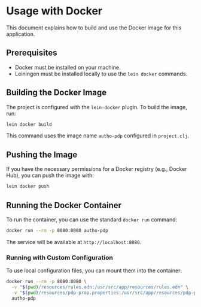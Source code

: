 # Usage with Docker

This document explains how to build and use the Docker image for this application.

## Prerequisites

- Docker must be installed on your machine.
- Leiningen must be installed locally to use the `lein docker` commands.

## Building the Docker Image

The project is configured with the `lein-docker` plugin. To build the image, run:

```bash
lein docker build
```
This command uses the image name `autho-pdp` configured in `project.clj`.

## Pushing the Image

If you have the necessary permissions for a Docker registry (e.g., Docker Hub), you can push the image with:

```bash
lein docker push
```

## Running the Docker Container

To run the container, you can use the standard `docker run` command:

```bash
docker run --rm -p 8080:8080 autho-pdp
```
The service will be available at `http://localhost:8080`.

### Running with Custom Configuration

To use local configuration files, you can mount them into the container:

```bash
docker run --rm -p 8080:8080 \
  -v "$(pwd)/resources/rules.edn:/usr/src/app/resources/rules.edn" \
  -v "$(pwd)/resources/pdp-prop.properties:/usr/src/app/resources/pdp-prop.properties" \
  autho-pdp
```
